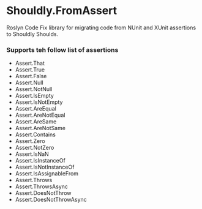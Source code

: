 # Shouldly.FromAssert

Roslyn Code Fix library for migrating code from NUnit and XUnit assertions to Shouldly Shoulds.

### Supports teh follow list of assertions 

- Assert.That
- Assert.True
- Assert.False
- Assert.Null
- Assert.NotNull
- Assert.IsEmpty
- Assert.IsNotEmpty
- Assert.AreEqual
- Assert.AreNotEqual
- Assert.AreSame
- Assert.AreNotSame
- Assert.Contains
- Assert.Zero
- Assert.NotZero
- Assert.IsNaN
- Assert.IsInstanceOf
- Assert.IsNotInstanceOf
- Assert.IsAssignableFrom
- Assert.Throws
- Assert.ThrowsAsync
- Assert.DoesNotThrow
- Assert.DoesNotThrowAsync
  
